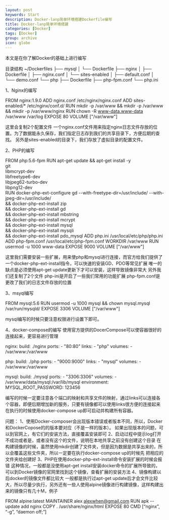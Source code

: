 ```yaml
---
layout: post
keywords: Start
description: Docker-lanp简单环境搭建Dockerfile编写
title: Docker-lanp简单环境搭建
categories: [Docker]
tags: [Docker]
group: archive
icon: globe
---
```




本文是在你了解Docker的基础上进行编写


目录结构
~/Dockerfiles
├── mysql
│   └── Dockerfile
├── nginx
│   ├── Dockerfile
│   ├── nginx.conf
│   └── sites-enabled
│       ├── default.conf
│       └── demo.conf
└── php
   ├── Dockerfile
   ├── php-fpm.conf
   └── php.ini


1、Nginx的编写

FROM nginx:1.9.0
ADD nginx.conf /etc/nginx/nginx.conf
ADD sites-enabled/* /etc/nginx/conf.d/
RUN mkdir -p /var/www && mkdir -p /var/www && mkdir -p /var/www/nginx
RUN chown -R www-data.www-data /var/www /var/log
EXPOSE 80
VOLUME ["/var/www"]


这里会复制2个配置文件
一个nginx.conf文件用来指定nginx日志文件存放的位置。为了数据能永久保存，我们指定日志存到我们的共享目录下，方便后期的查找。
另外是sites-enabled的目录下，我们存放了虚拟目录的配置文件。

2、PHP的编写


FROM php:5.6-fpm
RUN apt-get update && apt-get install -y \
	git \
    libmcrypt-dev \
    libfreetype6-dev \
    libjpeg62-turbo-dev \
    libpng12-dev \
RUN docker-php-ext-configure gd --with-freetype-dir=/usr/include/ --with-jpeg-dir=/usr/include/ \
        && docker-php-ext-install zip \
        && docker-php-ext-install gd \
        && docker-php-ext-install mbstring \
        && docker-php-ext-install mcrypt \
        && docker-php-ext-install mysql \
        && docker-php-ext-install mysqli \
        && docker-php-ext-install pdo_mysql
ADD php.ini /usr/local/etc/php/php.ini
ADD php-fpm.conf /usr/local/etc/php-fpm.conf
WORKDIR /var/www
RUN usermod -u 1000 www-data
EXPOSE 9000
VOLUME ["/var/www"]

这里我们需要安装一些扩展，用来使php和mysql进行连接，而官方给我们提供了一个docker-php-ext-install指令，可以快速的安装GD、PDO等常见扩展
唯一的缺点是必须使用apt-get update更新下才可以安装，这样导致镜像非常大
另外我们还复制了2个文件
php-ini是开启了一些我们常用的功能扩展
php-fpm.conf是更改了我们的日志文件存放的位置


3、msyql编写


FROM mysql:5.6
RUN usermod -u 1000 mysql && chown mysql.mysql /var/run/mysqld/
EXPOSE 3306
VOLUME ["/var/www"]

mysql编写的时候只要注意权限进行设置下即可。


4、docker-compose的编写
使用官方提供的DocerCompose可以使容器很好的连接起来，更容易进行管理


nginx:
  build: ./nginx
  ports:
    - "80:80"
  links:
    - "php"
  volumes:
    - /var/www:/var/www

php:
  build: ./php
  ports:
    - "9000:9000"
  links:
    - "mysql"
  volumes:
    - /var/www:/var/www

mysql:
  build: ./mysql
  ports:
    - "3306:3306"
  volumes:
    - /var/www/data/mysql:/var/lib/mysql
  environment:
    MYSQL_ROOT_PASSWORD: 123456

编写的时候一定要注意各个端口的映射和共享文件的映射，通过links可以连接各个容器，即便后期增加新的服务，只要有镜像都可以使用links很方便的连接起来
在执行的时候使用docker-compose up即可启动并构建所有容器。




问题：
1、使用Docker-composer会出现版本错误或者版本不同，所以，Docker和DockerCopose的的版本要对应（不是一样的版本）。
如果出现版本的问题，可以到官网上，有它们的安装方法，直接覆盖安装即可
2、启动过程中提示log打开不成功或者是，或者没有这个的文件，说明在本地共享之前没有创建这个目录
在构建镜像的时候，虽然使用mkdir创建了文件夹，但是因为数据是共享出来的，所以会覆盖这些文件夹，所以一定要在执行docker-compose up的时候先
把相应的文件夹给创建好
3、PHP在使用docker-php-ext-install命令安装扩展的时候会报错
这种情况，一般都是没使用apt-get install安装docker命令的扩展所导致的，可以到Docker镜像的官网里找到这个镜像，查看扩展的安装方法
4、镜像构建以后docker的镜像文件都比较大
一般都是执行过apt-get update后才会文件比较大，所以尽量少执行，另外还有一些人使用alpine镜像进行构建镜像，这样构建出来的镜像只有几十M，例子

FROM alpine:latest
MAINTAINER alex alexwhen@gmail.com
RUN apk --update add nginx
COPY . /usr/share/nginx/html
EXPOSE 80
CMD [“nginx”, “-g”, “daemon off;”]

